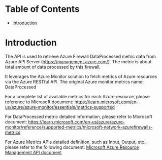 # Table of Contents
- [Introduction](#introduction)


# Introduction <a name="introduction"></a>
The API is used to retrieve Azure Firewall DataProcessed metric data from Azure API Server (https://management.azure.com/). The metric is about total amount of data processed by this firewall.



It leverages the Azure Monitor solution to fetch metrics of Azure resources via the Azure RESTful API. The original Azure monitor metrics name: DataProcessed



For a complete list of available metrics for each Azure resource, please reference to Microsoft document: https://learn.microsoft.com/en-us/azure/azure-monitor/essentials/metrics-supported

For DataProcessed metric detailed information, please refer to Microsoft document: https://learn.microsoft.com/en-us/azure/azure-monitor/reference/supported-metrics/microsoft-network-azurefirewalls-metrics

For Azure Metrics APIs detailed definition, such as Input, Output, etc., please refer to the following document:
[Microsoft Azure Resource Management API document](https://learn.microsoft.com/en-us/rest/api/monitor/metrics/list?view=rest-monitor-2023-10-01&tabs=HTTP)
